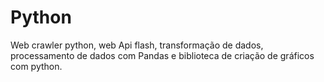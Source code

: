 # Python
Web crawler python, web Api flash, transformação de dados, processamento de dados com Pandas e biblioteca de criação de gráficos com python. 
